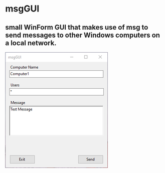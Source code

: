 # msgGUI
## small WinForm GUI that makes use of msg to send messages to other Windows computers on a local network.

![msgGUI](https://github.com/NathanLouth/msgGUI/blob/main/msgGUI.PNG) 


